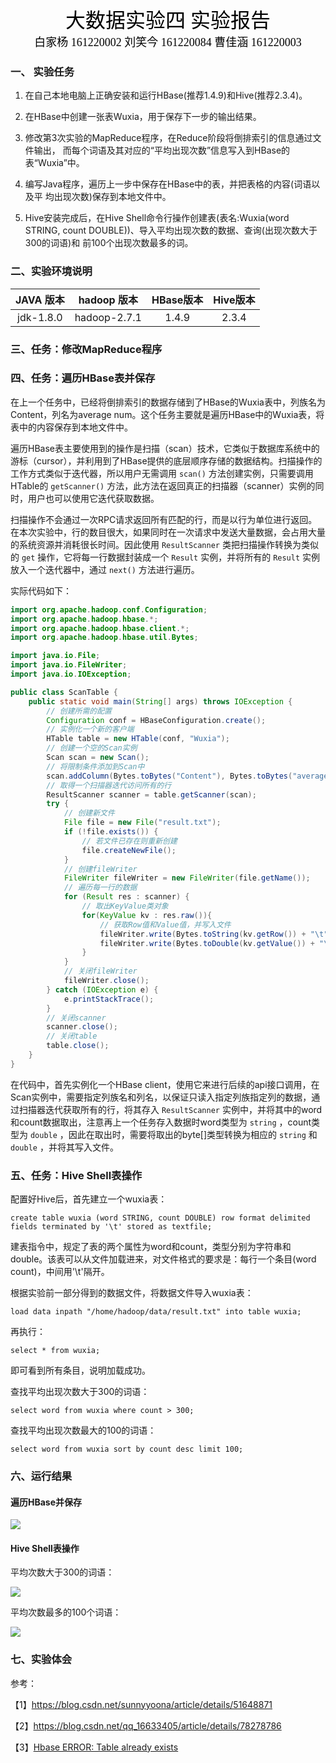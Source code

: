 <center> <font color=#000000 size=6 face="黑体">大数据实验四  实验报告</font></center>

<center> <font color=#000000 size=4 face="宋体">白家杨 161220002   刘笑今 161220084   曹佳涵 161220003</font></center>

### 一、  实验任务

1. 在自己本地电脑上正确安装和运行HBase(推荐1.4.9)和Hive(推荐2.3.4)。

2. 在HBase中创建一张表Wuxia，用于保存下一步的输出结果。

3. 修改第3次实验的MapReduce程序，在Reduce阶段将倒排索引的信息通过文件输出， 而每个词语及其对应的“平均出现次数”信息写入到HBase的表“Wuxia”中。

4. 编写Java程序，遍历上一步中保存在HBase中的表，并把表格的内容(词语以及平 均出现次数)保存到本地文件中。

5. Hive安装完成后，在Hive Shell命令行操作创建表(表名:Wuxia(word STRING, count DOUBLE))、导入平均出现次数的数据、查询(出现次数大于300的词语)和 前100个出现次数最多的词。

### 二、实验环境说明

| JAVA 版本 | hadoop 版本  | HBase版本 | Hive版本 |
| :-------: | :----------: | :-------: | :------: |
| jdk-1.8.0 | hadoop-2.7.1 |   1.4.9   |  2.3.4   |

### 三、任务：修改MapReduce程序

### 四、任务：遍历HBase表并保存

在上一个任务中，已经将倒排索引的数据存储到了HBase的Wuxia表中，列族名为Content，列名为average num。这个任务主要就是遍历HBase中的Wuxia表，将表中的内容保存到本地文件中。

遍历HBase表主要使用到的操作是扫描（scan）技术，它类似于数据库系统中的游标（cursor），并利用到了HBase提供的底层顺序存储的数据结构。扫描操作的工作方式类似于迭代器，所以用户无需调用 `scan()` 方法创建实例，只需要调用HTable的 `getScanner()` 方法，此方法在返回真正的扫描器（scanner）实例的同时，用户也可以使用它迭代获取数据。

扫描操作不会通过一次RPC请求返回所有匹配的行，而是以行为单位进行返回。在本次实验中，行的数目很大，如果同时在一次请求中发送大量数据，会占用大量的系统资源并消耗很长时间。因此使用 `ResultScanner` 类把扫描操作转换为类似的 `get` 操作，它将每一行数据封装成一个 `Result` 实例，并将所有的 `Result` 实例放入一个迭代器中，通过 `next()` 方法进行遍历。

实际代码如下：

```java
import org.apache.hadoop.conf.Configuration;
import org.apache.hadoop.hbase.*;
import org.apache.hadoop.hbase.client.*;
import org.apache.hadoop.hbase.util.Bytes;

import java.io.File;
import java.io.FileWriter;
import java.io.IOException;

public class ScanTable {
    public static void main(String[] args) throws IOException {
        // 创建所需的配置
        Configuration conf = HBaseConfiguration.create();
        // 实例化一个新的客户端
        HTable table = new HTable(conf, "Wuxia");
        // 创建一个空的Scan实例
        Scan scan = new Scan();
        // 将限制条件添加到Scan中
        scan.addColumn(Bytes.toBytes("Content"), Bytes.toBytes("average num"));
        // 取得一个扫描器迭代访问所有的行
        ResultScanner scanner = table.getScanner(scan);
        try {
            // 创建新文件
            File file = new File("result.txt");
            if (!file.exists()) {
                // 若文件已存在则重新创建
                file.createNewFile();
            }
            // 创建fileWriter
            FileWriter fileWriter = new FileWriter(file.getName());
            // 遍历每一行的数据
            for (Result res : scanner) {
                // 取出KeyValue类对象
                for(KeyValue kv : res.raw()){
                    // 获取Row值和Value值，并写入文件
                    fileWriter.write(Bytes.toString(kv.getRow()) + "\t");
                    fileWriter.write(Bytes.toDouble(kv.getValue()) + "\r\n");
                }
            }
            // 关闭fileWriter
            fileWriter.close();
        } catch (IOException e) {
            e.printStackTrace();
        }
        // 关闭scanner
        scanner.close();
        // 关闭table
        table.close();
    }
}

```

在代码中，首先实例化一个HBase client，使用它来进行后续的api接口调用，在Scan实例中，需要指定列族名和列名，以保证只读入指定列族指定列的数据，通过扫描器迭代获取所有的行，将其存入 `ResultScanner` 实例中，并将其中的word和count数据取出，注意再上一个任务存入数据时word类型为 `string` ，count类型为 `double` ，因此在取出时，需要将取出的byte[]类型转换为相应的 `string` 和 `double` ，并将其写入文件。

### 五、任务：Hive Shell表操作

配置好Hive后，首先建立一个wuxia表：

```mysql
create table wuxia (word STRING, count DOUBLE) row format delimited fields terminated by '\t' stored as textfile;
```

建表指令中，规定了表的两个属性为word和count，类型分别为字符串和double。该表可以从文件加载进来，对文件格式的要求是：每行一个条目(word count)，中间用'\t'隔开。

根据实验前一部分得到的数据文件，将数据文件导入wuxia表：

```mysql
load data inpath "/home/hadoop/data/result.txt" into table wuxia;
```

再执行：

```mysql
select * from wuxia;
```

即可看到所有条目，说明加载成功。

查找平均出现次数大于300的词语：

```mysql
select word from wuxia where count > 300;
```

查找平均出现次数最大的100的词语：

```mysql
select word from wuxia sort by count desc limit 100;
```

### 六、运行结果

#### 遍历HBase并保存

![](assets/scanHBase.png)



#### Hive Shell表操作

平均次数大于300的词语：

![](assets/great300.png)

平均次数最多的100个词语：

![](assets/top100.png)

### 七、实验体会

参考：

【1】<https://blog.csdn.net/sunnyyoona/article/details/51648871>

【2】<https://blog.csdn.net/qq_16633405/article/details/78278786>

【3】[Hbase ERROR: Table already exists](https://www.jianshu.com/p/e1767d57f972)

